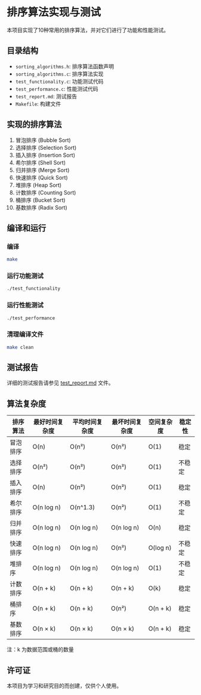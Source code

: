# 排序算法实现与测试

本项目实现了10种常用的排序算法，并对它们进行了功能和性能测试。

## 目录结构

- `sorting_algorithms.h`: 排序算法函数声明
- `sorting_algorithms.c`: 排序算法实现
- `test_functionality.c`: 功能测试代码
- `test_performance.c`: 性能测试代码
- `test_report.md`: 测试报告
- `Makefile`: 构建文件

## 实现的排序算法

1. 冒泡排序 (Bubble Sort)
2. 选择排序 (Selection Sort)
3. 插入排序 (Insertion Sort)
4. 希尔排序 (Shell Sort)
5. 归并排序 (Merge Sort)
6. 快速排序 (Quick Sort)
7. 堆排序 (Heap Sort)
8. 计数排序 (Counting Sort)
9. 桶排序 (Bucket Sort)
10. 基数排序 (Radix Sort)

## 编译和运行

### 编译

```bash
make
```

### 运行功能测试

```bash
./test_functionality
```

### 运行性能测试

```bash
./test_performance
```

### 清理编译文件

```bash
make clean
```

## 测试报告

详细的测试报告请参见 [test_report.md](test_report.md) 文件。

## 算法复杂度

| 排序算法 | 最好时间复杂度 | 平均时间复杂度 | 最坏时间复杂度 | 空间复杂度 | 稳定性 |
|---------|---------------|---------------|---------------|-----------|-------|
| 冒泡排序 | O(n) | O(n²) | O(n²) | O(1) | 稳定 |
| 选择排序 | O(n²) | O(n²) | O(n²) | O(1) | 不稳定 |
| 插入排序 | O(n) | O(n²) | O(n²) | O(1) | 稳定 |
| 希尔排序 | O(n log n) | O(n^1.3) | O(n²) | O(1) | 不稳定 |
| 归并排序 | O(n log n) | O(n log n) | O(n log n) | O(n) | 稳定 |
| 快速排序 | O(n log n) | O(n log n) | O(n²) | O(log n) | 不稳定 |
| 堆排序 | O(n log n) | O(n log n) | O(n log n) | O(1) | 不稳定 |
| 计数排序 | O(n + k) | O(n + k) | O(n + k) | O(k) | 稳定 |
| 桶排序 | O(n + k) | O(n + k) | O(n²) | O(n + k) | 稳定 |
| 基数排序 | O(n × k) | O(n × k) | O(n × k) | O(n + k) | 稳定 |

注：k 为数据范围或桶的数量

## 许可证

本项目为学习和研究目的而创建，仅供个人使用。